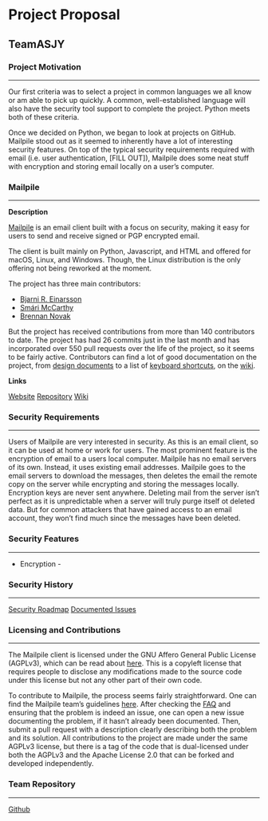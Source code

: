 # Project Proposal
## TeamASJY

### Project Motivation
---
Our first criteria was to select a project in common languages we all know or am able to pick up quickly. A common, well-established language will also have the security tool support to complete the project. Python meets both of these criteria. 

Once we decided on Python, we began to look at projects on GitHub. Mailpile stood out as it seemed to inherently have a lot of interesting security features. On top of the typical security requirements required with email (i.e. user authentication, [FILL OUT]), Mailpile does some neat stuff with encryption and storing email locally on a user’s computer. 

### Mailpile 
---

**Description**

[Mailpile](https://www.mailpile.is/) is an email client built with a focus on security, making it easy for users to send and receive signed or PGP encrypted email. 

The client is built mainly on Python, Javascript, and HTML and offered for macOS, Linux, and Windows. Though, the Linux distribution is the only offering not being reworked at the moment.

The project has three main contributors:

* [Bjarni R. Einarsson](http://bre.klaki.net/)
* [Smári McCarthy](https://smarimccarthy.is)
* [Brennan Novak](https://brennannovak.com)

But the project has received contributions from more than 140 contributors to date. The project has had 26 commits just in the last month and has incorporated over 550 pull requests over the life of the project, so it seems to be fairly active. Contributors can find a lot of good documentation on the project, from [design documents](https://github.com/mailpile/Mailpile/wiki/Design-documents) to a list of [keyboard shortcuts](https://github.com/mailpile/Mailpile/wiki/Keyboard-shortcuts), on the [wiki](https://github.com/mailpile/Mailpile/wiki).

**Links**

[Website](https://www.mailpile.is/)
[Repository](https://github.com/mailpile/Mailpile)
[Wiki](https://github.com/mailpile/Mailpile/wiki)


### Security Requirements
---
Users of Mailpile are very interested in security. As this is an email client, so it can be used at home or work for users. The most prominent feature is the encryption of email to a users local computer. Mailpile has no email servers of its own. Instead, it uses existing email addresses. Mailpile goes to the email servers to download the messages, then deletes the email the remote copy on the server while encrypting and storing the messages locally. Encryption keys are never sent anywhere. Deleting mail from the server isn’t perfect as it is unpredictable when a server will truly purge itself ot deleted data. But for common attackers that have gained access to an email account, they won’t find much since the messages have been deleted. 

### Security Features
---
* Encryption - 


### Security History
---

[Security Roadmap](https://github.com/mailpile/Mailpile/wiki/Security-roadmap)
[Documented Issues](https://github.com/mailpile/Mailpile/issues?utf8=✓&q=label%3A%22Privacy+%2F+Security%22+)


### Licensing and Contributions
---

The Mailpile client is licensed under the GNU Affero General Public License (AGPLv3), which can be read about [here](http://www.gnu.org/licenses/agpl-3.0.html). This is a copyleft license that requires people to disclose any modifications made to the source code under this license but not any other part of their own code.

To contribute to Mailpile, the process seems fairly straightforward. One can find the Mailpile team’s guidelines [here](https://github.com/mailpile/Mailpile/blob/master/CONTRIBUTING.md). After checking the [FAQ](https://github.com/mailpile/Mailpile/blob/master/DEV_FAQ.md) and ensuring that the problem is indeed an issue, one can open a new issue documenting the problem, if it hasn’t already been documented. Then, submit a pull request with a description clearly describing both the problem and its solution. All contributions to the project are made under the same AGPLv3 license, but there is a tag of the code that is dual-licensed under both the AGPLv3 and the Apache License 2.0 that can be forked and developed independently.


### Team Repository
---

[Github](https://github.com/SethRedwine/CSCI8420-TeamASJY/)



